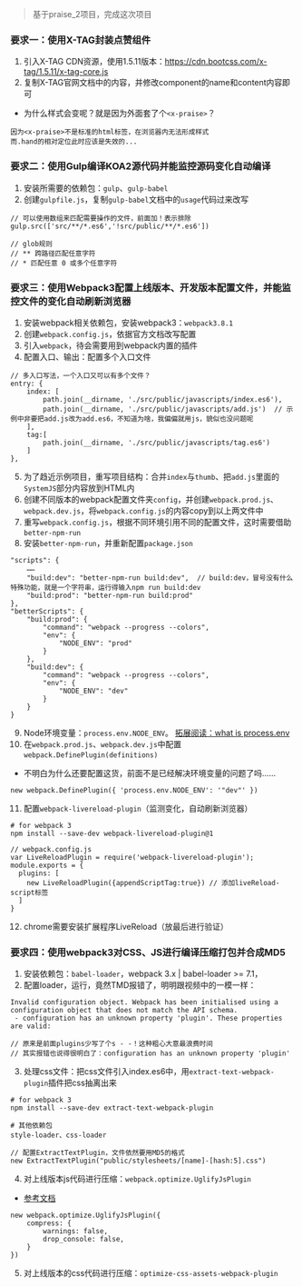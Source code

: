 > 基于praise_2项目，完成这次项目

### 要求一：使用X-TAG封装点赞组件

1. 引入X-TAG CDN资源，使用1.5.11版本：https://cdn.bootcss.com/x-tag/1.5.11/x-tag-core.js
2. 复制X-TAG官网文档中的内容，并修改component的name和content内容即可
- 为什么样式会变呢？就是因为外面套了个`<x-praise>`？
```
因为<x-praise>不是标准的html标签，在浏览器内无法形成样式
而.hand的相对定位此时应该是失效的...
```

### 要求二：使用Gulp编译KOA2源代码并能监控源码变化自动编译

1. 安装所需要的依赖包：`gulp`、`gulp-babel`
2. 创建`gulpfile.js`，复制`gulp-babel`文档中的`usage`代码过来改写
```
// 可以使用数组来匹配需要操作的文件，前面加！表示排除
gulp.src(['src/**/*.es6','!src/public/**/*.es6'])

// glob规则
// ** 跨路径匹配任意字符
// * 匹配任意 0 或多个任意字符
```

### 要求三：使用Webpack3配置上线版本、开发版本配置文件，并能监控文件的变化自动刷新浏览器

1. 安装webpack相关依赖包，安装webpack3：`webpack3.8.1`
2. 创建`webpack.config.js`，依据官方文档改写配置
3. 引入`webpack`，待会需要用到webpack内置的插件
4. 配置入口、输出：配置多个入口文件
```
// 多入口写法，一个入口又可以有多个文件？
entry: {
    index: [
        path.join(__dirname, './src/public/javascripts/index.es6'),
        path.join(__dirname, './src/public/javascripts/add.js')  // 示例中非要把add.js改为add.es6，不知道为啥，我偏偏就用js，貌似也没问题呢
    ],
    tag:[
        path.join(__dirname, './src/public/javascripts/tag.es6')
    ]
},
```

5. 为了趋近示例项目，重写项目结构：合并`index`与`thumb`、把`add.js`里面的`SystemJS`部分内容放到HTML内
6. 创建不同版本的webpack配置文件夹`config`，并创建`webpack.prod.js`、`webpack.dev.js`，将`webpack.config.js`的内容copy到以上两文件中
7. 重写`webpack.config.js`，根据不同环境引用不同的配置文件，这时需要借助`better-npm-run`
8. 安装`better-npm-run`，并重新配置`package.json`
```
"scripts": {
    ……
    "build:dev": "better-npm-run build:dev",  // build:dev，冒号没有什么特殊功能，就是一个字符串，运行得输入npm run build:dev
    "build:prod": "better-npm-run build:prod"
},
"betterScripts": {
    "build:prod": {
        "command": "webpack --progress --colors",
        "env": {
            "NODE_ENV": "prod"
        }
    },
    "build:dev": {
        "command": "webpack --progress --colors",
        "env": {
            "NODE_ENV": "dev"
        }
    }
}
```

9. Node环境变量：`process.env.NODE_ENV`。 [拓展阅读：what is process.env](https://codeburst.io/process-env-what-it-is-and-why-when-how-to-use-it-effectively-505d0b2831e7)
10. 在`webpack.prod.js`、`webpack.dev.js`中配置`webpack.DefinePlugin(definitions)`
- 不明白为什么还要配置这货，前面不是已经解决环境变量的问题了吗……
```
new webpack.DefinePlugin({ 'process.env.NODE_ENV': '"dev"' })
```

11. 配置`webpack-livereload-plugin`（监测变化，自动刷新浏览器）
```
# for webpack 3
npm install --save-dev webpack-livereload-plugin@1

// webpack.config.js
var LiveReloadPlugin = require('webpack-livereload-plugin');
module.exports = {
  plugins: [
    new LiveReloadPlugin({appendScriptTag:true}) // 添加liveReload-script标签
  ]
}
```

12. chrome需要安装扩展程序LiveReload（放最后进行验证）

### 要求四：使用webpack3对CSS、JS进行编译压缩打包并合成MD5

1. 安装依赖包：`babel-loader`，webpack 3.x | babel-loader >= 7.1，
2. 配置loader，运行，竟然TMD报错了，明明跟视频中的一模一样：
```
Invalid configuration object. Webpack has been initialised using a configuration object that does not match the API schema.
 - configuration has an unknown property 'plugin'. These properties are valid:

// 原来是前面plugins少写了个s - -！这种粗心大意最浪费时间
// 其实报错也说得很明白了：configuration has an unknown property 'plugin'
```

3. 处理css文件：把css文件引入index.es6中，用`extract-text-webpack-plugin`插件把css抽离出来
```
# for webpack 3 
npm install --save-dev extract-text-webpack-plugin

# 其他依赖包
style-loader、css-loader

// 配置ExtractTextPlugin，文件依然要用MD5的格式
new ExtractTextPlugin("public/stylesheets/[name]-[hash:5].css")
```

4. 对上线版本js代码进行压缩：`webpack.optimize.UglifyJsPlugin`
- [参考文档](https://webpack.js.org/configuration/plugins/)
```
new webpack.optimize.UglifyJsPlugin({
    compress: {
        warnings: false,
        drop_console: false,
    }
})
```
5. 对上线版本的css代码进行压缩：`optimize-css-assets-webpack-plugin`